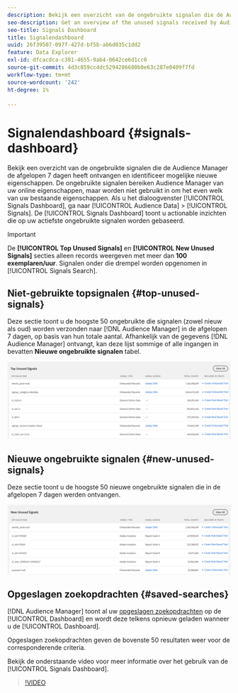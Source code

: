 ```yaml
---
description: Bekijk een overzicht van de ongebruikte signalen die de Audience Manager de afgelopen 7 dagen heeft ontvangen en identificeer mogelijke nieuwe eigenschappen. De ongebruikte signalen bereiken Audience Manager van uw online eigenschappen, maar worden niet gebruikt in om het even welk van uw bestaande eigenschappen. Ga naar Poortgegevens > Signalen om het dashboard Signalen weer te geven. Het Signals Dashboard toont u actionable inzichten die op uw actiefste ongebruikte signalen worden gebaseerd.
seo-description: Get an overview of the unused signals received by Audience Manager in the past 7 days and identify potential new traits. Unused signals reach Audience Manager from your online properties, but are not used in any of your existing traits. To view the Signals Dashboard, go to Audience Data > Signals. The Signals Dashboard shows you actionable insights based on your most active unused signals.
seo-title: Signals Dashboard
title: Signalendashboard
uuid: 26f39507-097f-427d-bf5b-ab6d035c1dd2
feature: Data Explorer
exl-id: dfcacdca-c301-4655-9ab4-0642ce6d1cc0
source-git-commit: 4d3c859cc4dc5294286680b0e63c287e0409f7fd
workflow-type: tm+mt
source-wordcount: '242'
ht-degree: 1%

---
```


# Signalendashboard {#signals-dashboard}

Bekijk een overzicht van de ongebruikte signalen die de Audience Manager de afgelopen 7 dagen heeft ontvangen en identificeer mogelijke nieuwe eigenschappen. De ongebruikte signalen bereiken Audience Manager van uw online eigenschappen, maar worden niet gebruikt in om het even welk van uw bestaande eigenschappen. Als u het dialoogvenster [!UICONTROL Signals Dashboard], ga naar [!UICONTROL Audience Data] > [!UICONTROL Signals]. De [!UICONTROL Signals Dashboard] toont u actionable inzichten die op uw actiefste ongebruikte signalen worden gebaseerd.

>[!IMPORTANT]
>
>De **[!UICONTROL Top Unused Signals]** en **[!UICONTROL New Unused Signals]** secties alleen records weergeven met meer dan **100 exemplaren/uur**. Signalen onder die drempel worden opgenomen in [!UICONTROL Signals Search].

## Niet-gebruikte topsignalen {#top-unused-signals}

Deze sectie toont u de hoogste 50 ongebruikte die signalen (zowel nieuw als oud) worden verzonden naar [!DNL Audience Manager] in de afgelopen 7 dagen, op basis van hun totale aantal. Afhankelijk van de gegevens [!DNL Audience Manager] ontvangt, kan deze lijst sommige of alle ingangen in bevatten **Nieuwe ongebruikte signalen** tabel.

![](assets/signals-top-unused.png)

## Nieuwe ongebruikte signalen {#new-unused-signals}

Deze sectie toont u de hoogste 50 nieuwe ongebruikte signalen die in de afgelopen 7 dagen werden ontvangen.

![](assets/signals-new-unused.png)

## Opgeslagen zoekopdrachten {#saved-searches}

[!DNL Audience Manager] toont al uw [opgeslagen zoekopdrachten](../../features/data-explorer/data-explorer-signals-search/data-explorer-save-search.md) op de [!UICONTROL Dashboard] en wordt deze telkens opnieuw geladen wanneer u de [!UICONTROL Dashboard].

Opgeslagen zoekopdrachten geven de bovenste 50 resultaten weer voor de corresponderende criteria.

Bekijk de onderstaande video voor meer informatie over het gebruik van de [!UICONTROL Signals Dashboard].
>[!VIDEO](https://video.tv.adobe.com/v/25151/)
